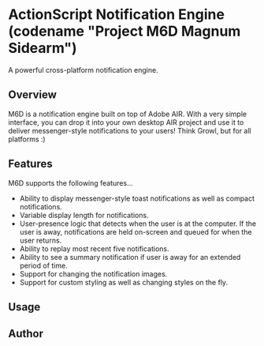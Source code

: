 # ActionScript Notification Engine (codename "Project M6D Magnum Sidearm")

A powerful cross-platform notification engine.

## Overview

M6D is a notification engine built on top of Adobe AIR.  With a very simple interface, you can drop it into your own desktop AIR project and use it to deliver messenger-style notifications to your users!  Think Growl, but for all platforms :)

## Features

M6D supports the following features...

* Ability to display messenger-style toast notifications as well as compact notifications.
* Variable display length for notifications.
* User-presence logic that detects when the user is at the computer.  If the user is away, notifications are held on-screen and queued for when the user returns.
* Ability to replay most recent five notifications.
* Ability to see a summary notification if user is away for an extended period of time.
* Support for changing the notification images.
* Support for custom styling as well as changing styles on the fly.

## Usage

## Author
